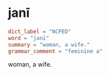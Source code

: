 # janī

``` toml
dict_label = "NCPED"
word = "janī"
summary = "woman, a wife."
grammar_comment = "feminine a"
```

woman, a wife.

